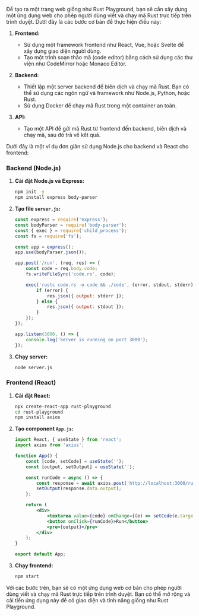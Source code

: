 Để tạo ra một trang web giống như Rust Playground, bạn sẽ cần xây dựng một ứng dụng web cho phép người dùng viết và chạy mã Rust trực tiếp trên trình duyệt. Dưới đây là các bước cơ bản để thực hiện điều này:

1. **Frontend:**
   - Sử dụng một framework frontend như React, Vue, hoặc Svelte để xây dựng giao diện người dùng.
   - Tạo một trình soạn thảo mã (code editor) bằng cách sử dụng các thư viện như CodeMirror hoặc Monaco Editor.

2. **Backend:**
   - Thiết lập một server backend để biên dịch và chạy mã Rust. Bạn có thể sử dụng các ngôn ngữ và framework như Node.js, Python, hoặc Rust.
   - Sử dụng Docker để chạy mã Rust trong một container an toàn.

3. **API:**
   - Tạo một API để gửi mã Rust từ frontend đến backend, biên dịch và chạy mã, sau đó trả về kết quả.

Dưới đây là một ví dụ đơn giản sử dụng Node.js cho backend và React cho frontend:

### Backend (Node.js)

1. **Cài đặt Node.js và Express:**
   ```sh
   npm init -y
   npm install express body-parser
   ```

2. **Tạo file `server.js`:**
   ```js
   const express = require('express');
   const bodyParser = require('body-parser');
   const { exec } = require('child_process');
   const fs = require('fs');

   const app = express();
   app.use(bodyParser.json());

   app.post('/run', (req, res) => {
       const code = req.body.code;
       fs.writeFileSync('code.rs', code);

       exec('rustc code.rs -o code && ./code', (error, stdout, stderr) => {
           if (error) {
               res.json({ output: stderr });
           } else {
               res.json({ output: stdout });
           }
       });
   });

   app.listen(3000, () => {
       console.log('Server is running on port 3000');
   });
   ```

3. **Chạy server:**
   ```sh
   node server.js
   ```

### Frontend (React)

1. **Cài đặt React:**
   ```sh
   npx create-react-app rust-playground
   cd rust-playground
   npm install axios
   ```

2. **Tạo component `App.js`:**
   ```jsx
   import React, { useState } from 'react';
   import axios from 'axios';

   function App() {
       const [code, setCode] = useState('');
       const [output, setOutput] = useState('');

       const runCode = async () => {
           const response = await axios.post('http://localhost:3000/run', { code });
           setOutput(response.data.output);
       };

       return (
           <div>
               <textarea value={code} onChange={(e) => setCode(e.target.value)} rows="10" cols="50"></textarea>
               <button onClick={runCode}>Run</button>
               <pre>{output}</pre>
           </div>
       );
   }

   export default App;
   ```

3. **Chạy frontend:**
   ```sh
   npm start
   ```

Với các bước trên, bạn sẽ có một ứng dụng web cơ bản cho phép người dùng viết và chạy mã Rust trực tiếp trên trình duyệt. Bạn có thể mở rộng và cải tiến ứng dụng này để có giao diện và tính năng giống như Rust Playground.

